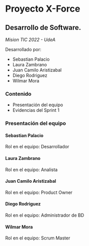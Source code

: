 # Proyecto X-Force
## Desarrollo de Software. 
*Mision TIC 2022 - UdeA*

Desarrollado por:
* Sebastian Palacio
* Laura Zambrano
* Juan Camilo Aristizabal
* Diego Rodriguez
* Wilmar Mora

### Contenido
- Presentación del equipo
- Evidencias del Sprint 1

### Presentación del equipo
#### Sebastian Palacio

Rol en el equipo: Desarrollador
#### Laura Zambrano

Rol en el equipo: Analista
#### Juan Camilo Aristizabal

Rol en el equipo: Product Owner
#### Diego Rodriguez

Rol en el equipo: Administrador de BD
#### Wilmar Mora

Rol en el equipo: Scrum Master


